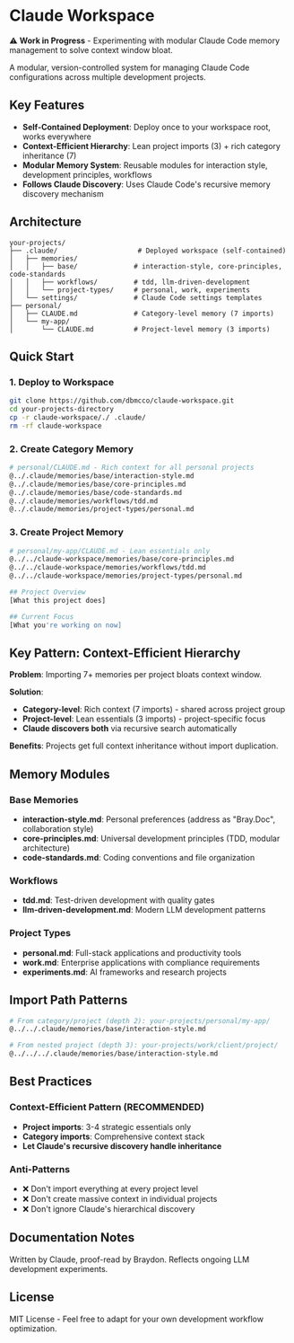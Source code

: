 # Claude Workspace

⚠️ **Work in Progress** - Experimenting with modular Claude Code memory management to solve context window bloat.

A modular, version-controlled system for managing Claude Code configurations across multiple development projects.

## Key Features

- **Self-Contained Deployment**: Deploy once to your workspace root, works everywhere
- **Context-Efficient Hierarchy**: Lean project imports (3) + rich category inheritance (7)
- **Modular Memory System**: Reusable modules for interaction style, development principles, workflows
- **Follows Claude Discovery**: Uses Claude Code's recursive memory discovery mechanism

## Architecture

```
your-projects/
├── .claude/                    # Deployed workspace (self-contained)
│   ├── memories/
│   │   ├── base/              # interaction-style, core-principles, code-standards
│   │   ├── workflows/         # tdd, llm-driven-development
│   │   └── project-types/     # personal, work, experiments
│   └── settings/              # Claude Code settings templates
├── personal/
│   ├── CLAUDE.md              # Category-level memory (7 imports)
│   └── my-app/
│       └── CLAUDE.md          # Project-level memory (3 imports)
```

## Quick Start

### 1. Deploy to Workspace

```bash
git clone https://github.com/dbmcco/claude-workspace.git
cd your-projects-directory
cp -r claude-workspace/./ .claude/
rm -rf claude-workspace
```

### 2. Create Category Memory

```bash
# personal/CLAUDE.md - Rich context for all personal projects
@../.claude/memories/base/interaction-style.md
@../.claude/memories/base/core-principles.md
@../.claude/memories/base/code-standards.md
@../.claude/memories/workflows/tdd.md
@../.claude/memories/project-types/personal.md
```

### 3. Create Project Memory

```bash
# personal/my-app/CLAUDE.md - Lean essentials only
@../../claude-workspace/memories/base/core-principles.md
@../../claude-workspace/memories/workflows/tdd.md
@../../claude-workspace/memories/project-types/personal.md

## Project Overview
[What this project does]

## Current Focus
[What you're working on now]
```

## Key Pattern: Context-Efficient Hierarchy

**Problem**: Importing 7+ memories per project bloats context window.

**Solution**: 
- **Category-level**: Rich context (7 imports) - shared across project group
- **Project-level**: Lean essentials (3 imports) - project-specific focus
- **Claude discovers both** via recursive search automatically

**Benefits**: Projects get full context inheritance without import duplication.

## Memory Modules

### Base Memories
- **interaction-style.md**: Personal preferences (address as "Bray.Doc", collaboration style)
- **core-principles.md**: Universal development principles (TDD, modular architecture)
- **code-standards.md**: Coding conventions and file organization

### Workflows
- **tdd.md**: Test-driven development with quality gates
- **llm-driven-development.md**: Modern LLM development patterns

### Project Types
- **personal.md**: Full-stack applications and productivity tools
- **work.md**: Enterprise applications with compliance requirements
- **experiments.md**: AI frameworks and research projects

## Import Path Patterns

```bash
# From category/project (depth 2): your-projects/personal/my-app/
@../../.claude/memories/base/interaction-style.md

# From nested project (depth 3): your-projects/work/client/project/
@../../../.claude/memories/base/interaction-style.md
```

## Best Practices

### Context-Efficient Pattern (RECOMMENDED)
- **Project imports**: 3-4 strategic essentials only
- **Category imports**: Comprehensive context stack
- **Let Claude's recursive discovery handle inheritance**

### Anti-Patterns
- ❌ Don't import everything at every project level
- ❌ Don't create massive context in individual projects
- ❌ Don't ignore Claude's hierarchical discovery

## Documentation Notes

Written by Claude, proof-read by Braydon. Reflects ongoing LLM development experiments.

## License

MIT License - Feel free to adapt for your own development workflow optimization.